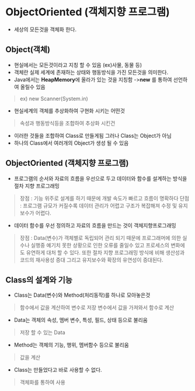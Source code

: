 ObjectOriented (객체지향 프로그램)
===============
+ 세상의 모든것을 객체화 한다.

Object(객체)
-------------
+ 현실에서는 모든것이라고 지칭 할 수 있음 (ex)사물, 동물 등) 
+ 객체란 실제 세계에 존재하는 상태와 행동방식을 가진 모든것을 의미한다.
+ Java에서는 **HeapMemory**에 올라가 있는 것을 지칭함 ->**new** 를 통하여 선언하여 올릴수 있음
> ex) new Scanner(System.in) 
+ 현실세계의 객체를 추상화하여 구현화 시키는 어떤것
> 속성과 행동방식등을 조합하여 추상화 시킨건
+ 이러한 것들을 조합하여 Class로 만들게됨 그러나 Class는 Object가 아님
+ 하나의 Class에서 여러개의 Object가 생성 될 수 있음


ObjectOriented (객체지향 프로그램)
----------------

+ 프로그램의 순서와 자료의 흐름을 우선으로 두고 데이터와 함수를 설계하는 방식을 절차 지향 프로그래밍
> 장점 : 기능 위주로 설계를 하기 때문에 개발 속도가 빠르고 흐름이 명확하다
> 단점 : 프로그램 규모가 커질수록 데이터 관리가 어렵고 구조가 복잡해져 수정 및 유지보수가 어렵다.

+ 데이터 함수를 우선 정의하고 자료의 흐름을 만드는 것이 객체지향프로그래밍
> 장점 : Data(변수)가 객체별로 독립되어 관리 되기 때문에 프로그래머에 의한 실수나 실행중 예기치 못한 상황으로 인한 오류를 줄일수 있고 
> 프로세스의 변화에도 유연하게 대처 할 수 있다. 또한 절차 지향 프로그래밍 방식에 비해 생산성과 코드의 재사용성 증대 그리고 
> 유지보수와 확장의 유연성이 증대된다.

Class의 설계와 기능
---------
+ Class는 Data(변수)와 Method(처리동작)를 하나로 모아놓은것
> 함수에서 값을 계산하여 변수로 저장
> 변수에서 값을 가져와서 함수로 계산

+ Data는 객체의 속성, 멤버 변수, 특성, 필드, 상태 등으로 불리움
> 저장 할 수 있는 Data
+ Method는 객체의 기능, 행위, 멤버함수 등으로 불리움
> 값을 계산

+ Class는 만들었다고 바로 사용할 수 없다.
> 객체화를 통하여 사용

